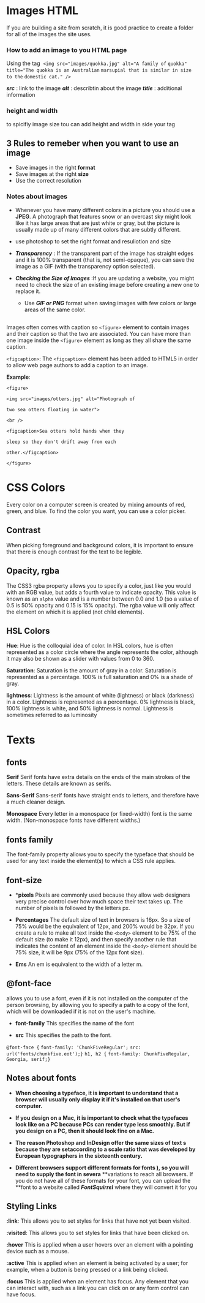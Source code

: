 # Images HTML
If you are building a site from scratch, it is good
practice to create a folder for all of the images
the site uses.

### How to add an image to you HTML page
Using the tag ***<img>***
`<img src="images/quokka.jpg" alt="A family of`
 `quokka" title="The quokka is an Australian`
 `marsupial that is similar in size to the`
 `domestic cat." />`

 ***src*** : link to the image
 ***alt*** : describtin about the image
 ***title*** : additional information


  ### height and width 

  to spicifiy image size tou can add height and width in side your tag 


  ## 3 Rules to remeber when you want to use an image 
  - Save images in the right **format** 
  - Save images at the right **size**
  - Use the correct resolution


  ### Notes about images 
  - Whenever you have many different
colors in a picture you should use a **JPEG**.
A photograph that features snow or an
overcast sky might look like it has large
areas that are just white or gray, but the
picture is usually made up of many different
colors that are subtly different.

  - use photoshop to set the right format and resuliotion and size

  - ***Transparency*** : If the transparent part of the
image has straight edges and
it is 100% transparent (that is,
not semi-opaque), you can save
the image as a GIF (with the
transparency option selected).

- ***Checking the Size of Images*** :If you are updating a website, you might need to check the size of an
existing image before creating a new one to replace it. 


  - Use ***GIF or PNG***  format
when saving images
with few colors or large
areas of the same color.



## <figure> 
Images often comes with caption so `<figure>` element to
contain images and their caption
so that the two are associated.
You can have more than one
image inside the `<figure>`
element as long as they all share
the same caption.

`<figcaption>`: The `<figcaption>` element has
been added to HTML5 in order
to allow web page authors to add
a caption to an image.

**Example**:

`<figure>`

`<img src="images/otters.jpg" alt="Photograph of`

 `two sea otters floating in water">`

`<br />`

 `<figcaption>Sea otters hold hands when they`

 `sleep so they don't drift away from each`

 `other.</figcaption>`

 `</figure>`



# CSS Colors 

Every color on a computer screen is created by mixing amounts of red,
green, and blue. To find the color you want, you can use a color picker.


## Contrast

When picking foreground and background
colors, it is important to ensure that there is
enough contrast for the text to be legible.


## Opacity, rgba

The CSS3 rgba property allows
you to specify a color, just like
you would with an RGB value,
but adds a fourth value to
indicate opacity. This value is
known as an `alpha` value and is
a number between 0.0 and 1.0
(so a value of 0.5 is 50% opacity
and 0.15 is 15% opacity). The
rgba value will only affect the
element on which it is applied
(not child elements).


## HSL Colors

**Hue**:
Hue is the colloquial idea of
color. In HSL colors, hue is often
represented as a color circle
where the angle represents the
color, although it may also be
shown as a slider with values
from 0 to 360.

**Saturation**:
Saturation is the amount of
gray in a color. Saturation is
represented as a percentage.
100% is full saturation and 0%
is a shade of gray.

**lightness**:
Lightness is the amount of
white (lightness) or black
(darkness) in a color. Lightness
is represented as a percentage.
0% lightness is black, 100%
lightness is white, and 50%
lightness is normal. Lightness
is sometimes referred to as
luminosity


# Texts 


## fonts
**Serif**
Serif fonts have extra details on
the ends of the main strokes of
the letters. These details are
known as serifs.

**Sans-Serif**
Sans-serif fonts have straight
ends to letters, and therefore
have a much cleaner design.

**Monospace**
Every letter in a monospace (or
fixed-width) font is the same
width. (Non-monospace fonts
have different widths.)


## fonts family 
The font-family property
allows you to specify the
typeface that should be used for
any text inside the element(s) to
which a CSS rule applies.

## font-size
- ***pixels**
Pixels are commonly used
because they allow web
designers very precise control
over how much space their text
takes up. The number of pixels is
followed by the letters px.

- **Percentages**
The default size of text in
browsers is 16px. So a size of
75% would be the equivalent of
12px, and 200% would be 32px.
If you create a rule to make all
text inside the `<body>` element
to be 75% of the default size (to
make it 12px), and then specify
another rule that indicates the
content of an element inside the
`<body>` element should be 75%
size, it will be 9px (75% of the
12px font size).

- **Ems**
An em is equivalent to the width
of a letter m.



## @font-face
 allows you to use
a font, even if it is not installed
on the computer of the person
browsing, by allowing you to
specify a path to a copy of the
font, which will be downloaded if
it is not on the user's machine.

- **font-family**
This specifies the name of the
font

- **src**
This specifies the path to the
font.

`@font-face {`
`font-family: 'ChunkFiveRegular';`
`src: url('fonts/chunkfive.eot');}`
`h1, h2 {`
`font-family: ChunkFiveRegular, Georgia, serif;}`



## Notes about fonts
- **When choosing a typeface, it is important to understand that a browser will usually only display it if it's  installed on that user's computer.**

- **If you design on a Mac, it is important to check what the typefaces look like on a PC because PCs can render type less smoothly. But if you design on a PC, then it should look fine on a Mac.**

- **The reason Photoshop and InDesign offer the same sizes of text s because they are setaccording to a scale ratio that was developed by European typographers in the sixteenth century.**

- **Different browsers support different formats for fonts ), so you will need to supply the font in severa**
**variations to reach all browsers. If you do not have all of these formats for your font, you can upload the **font to a website called ***FontSquirrel*** where they will convert it for you



## Styling Links

**:link**:
This allows you to set styles
for links that have not yet been
visited. 

**:visited**:
This allows you to set styles for
links that have been clicked on.

**:hover**
This is applied when a user
hovers over an element with a
pointing device such as a mouse. 

**:active**
This is applied when an element
is being activated by a user; for
example, when a button is being
pressed or a link being clicked. 


**:focus**
This is applied when an element
has focus. Any element that
you can interact with, such as a
link you can click on or any form
control can have focus.


